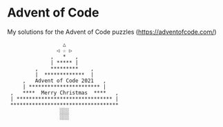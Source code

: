 # Advent of Code
My solutions for the Advent of Code puzzles (https://adventofcode.com/)

                      △
                    ◁ ☆ ▷
                  ,   *   ,
                  | ***** |
             ,    *********    ,
             |  *************  |
         ,   Advent of Code 2021   ,
         | *********************** |
     ,   ****  Merry Christmas  ****   ,
     | ******************************* |
     ***********************************
                     ░░░
                     ░░░

